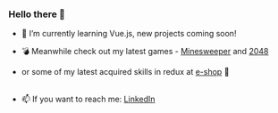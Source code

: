 ### Hello there 👋

- 🌱 I’m currently learning Vue.js, new projects coming soon!
- 💣 Meanwhile check out my latest games - <a href='https://github.com/eshux/Minesweeper'>Minesweeper</a> and <a href='https://github.com/eshux/2048'>2048</a>
- or some of my latest acquired skills in redux at <a href='https://github.com/eshux/e-shop'>e-shop</a> 💸</br></br>

- 📫 If you want to reach me: <a href='linkedin.com/in/estere-guza'> LinkedIn </a> 

